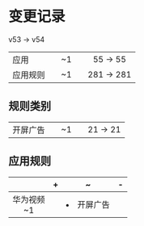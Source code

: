 # 变更记录

v53 -> v54

||||||
|-|:-:|:-:|:-:|:-:|
|应用||~1||55 -> 55|
|应用规则||~1||281 -> 281|

## 规则类别

||||||
|-|:-:|:-:|:-:|:-:|
|开屏广告||~1||21 -> 21|

## 应用规则

||+|~|-|
|:-:|-|-|-|
|华为视频<br>~1||<li>开屏广告||
